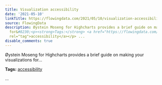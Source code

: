 ```yaml
---
title: Visualization accessibility
date: '2021-05-10'
linkTitle: https://flowingdata.com/2021/05/10/visualization-accessibility/
source: FlowingData
description: Øystein Moseng for Highcharts provides a brief guide on making your visualizations
  for&#8230;<p><strong>Tags:</strong> <a href="https://flowingdata.com/tag/accessibility/"
  rel="tag">accessibility</a></p> ...
disable_comments: true
---
```

Øystein Moseng for Highcharts provides a brief guide on making your visualizations for&#8230;<p><strong>Tags:</strong> <a href="https://flowingdata.com/tag/accessibility/" rel="tag">accessibility</a></p> ...